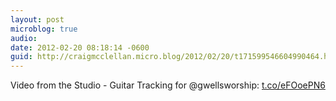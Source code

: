 ```yaml
---
layout: post
microblog: true
audio: 
date: 2012-02-20 08:18:14 -0600
guid: http://craigmcclellan.micro.blog/2012/02/20/t171599546604990464.html
---
```

Video from the Studio - Guitar Tracking for @gwellsworship: [t.co/eFOoePN6](http://t.co/eFOoePN6)
